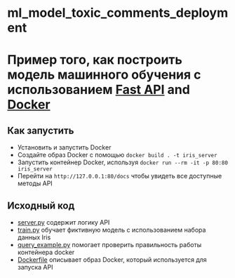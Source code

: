 # ml_model_toxic_comments_deployment

# Пример того, как построить модель машинного обучения с использованием [Fast API](https://fastapi.tiangolo.com/) and [Docker](https://www.docker.com/)

## Как запустить
* Установить и запустить Docker
* Создайте образ Docker с помощью `docker build . -t iris_server`
* Запустить контейнер Docker, используя `docker run --rm -it -p 80:80 iris_server`
* Перейти на `http://127.0.0.1:80/docs` чтобы увидеть все доступные методы API

## Исходный код
* [server.py](server.py) содержит логику API
* [train.py](train.py) обучает фиктивную модель с использованием набора данных Iris
* [query_example.py](query_example.py) помогает проверить правильность работы контейнера docker
* [Dockerfile](Dockerfile) описывает образ Docker, который используется для запуска API
